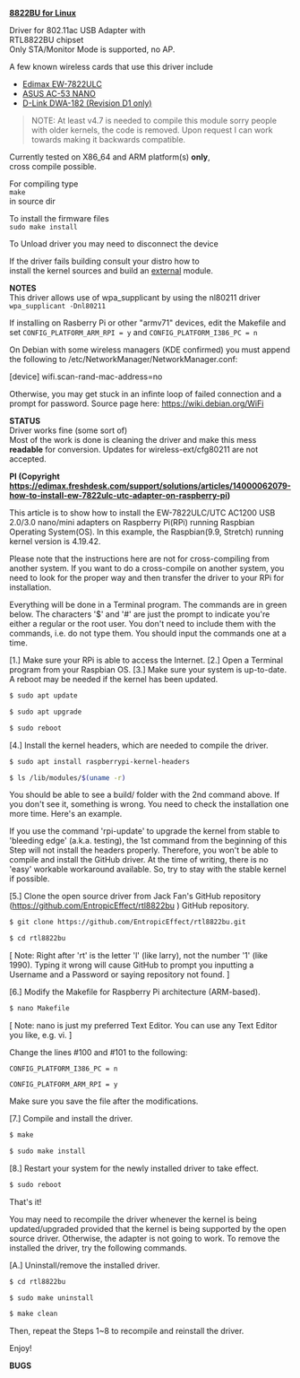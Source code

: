 <u>**8822BU for Linux**</u>

Driver for 802.11ac USB Adapter with  
RTL8822BU chipset  
Only STA/Monitor Mode is supported, no AP.  

A few known wireless cards that use this driver include 
* [Edimax EW-7822ULC](http://us.edimax.com/edimax/merchandise/merchandise_detail/data/edimax/us/wireless_adapters_ac1200_dual-band/ew-7822ulc/)
* [ASUS AC-53 NANO](https://www.asus.com/Networking/USB-AC53-Nano/)
* [D-Link DWA-182 (Revision D1 only)](http://ca.dlink.com/products/connect/wireless-ac1200-dual-band-usb-adapter/)


> NOTE: At least v4.7 is needed to compile this module
> sorry people with older kernels, the code is removed.
> Upon request I can work towards making it backwards compatible.

Currently tested on X86_64 and ARM platform(s) **only**,  
cross compile possible.

For compiling type  
`make`  
in source dir  

To install the firmware files  
`sudo make install`


To Unload driver you may need to disconnect the device  

If the driver fails building consult your distro how to  
install the kernel sources and build an <u>external</u> module.


**NOTES**  
This driver allows use of wpa_supplicant by using the nl80211 driver
`wpa_supplicant -Dnl80211`

If installing on Rasberry Pi or other "armv71" devices, edit the Makefile and set `CONFIG_PLATFORM_ARM_RPI = y` and `CONFIG_PLATFORM_I386_PC = n`

On Debian with some wireless managers (KDE confirmed) you must append the following to /etc/NetworkManager/NetworkManager.conf:

[device]
wifi.scan-rand-mac-address=no

Otherwise, you may get stuck in an infinte loop of failed connection and a prompt for password. Source page here:
https://wiki.debian.org/WiFi

**STATUS**  
Driver works fine (some sort of)  
Most of the work is done is cleaning the driver and make this mess **readable**   for conversion.
Updates for wireless-ext/cfg80211  are not accepted.  

**PI (Copyright https://edimax.freshdesk.com/support/solutions/articles/14000062079-how-to-install-ew-7822ulc-utc-adapter-on-raspberry-pi)**

This article is to show how to install the EW-7822ULC/UTC AC1200 USB 2.0/3.0 nano/mini adapters on Raspberry Pi(RPi) running Raspbian Operating System(OS).  In this example, the Raspbian(9.9, Stretch) running kernel version is 4.19.42.

Please note that the instructions here are not for cross-compiling from another system.  If you want to do a cross-compile on another system, you need to look for the proper way and then transfer the driver to your RPi for installation.

Everything will be done in a Terminal program.  The commands are in green below.  The characters '$' and '#' are just the prompt to indicate you're either a regular or the root user.  You don't need to include them with the commands, i.e. do not type them.  You should input the commands one at a time.

[1.]  Make sure your RPi is able to access the Internet.
[2.]  Open a Terminal program from your Raspbian OS.
[3.]  Make sure your system is up-to-date.  A reboot may be needed if the kernel has been updated.

```bash
$ sudo apt update

$ sudo apt upgrade

$ sudo reboot
```

[4.]  Install the kernel headers, which are needed to compile the driver.

```bash
$ sudo apt install raspberrypi-kernel-headers

$ ls /lib/modules/$(uname -r)
```

You should be able to see a build/ folder with the 2nd command above.  If you don't see it, something is wrong.  You need to check the installation one more time.  Here's an example.

If you use the command 'rpi-update' to upgrade the kernel from stable to 'bleeding edge' (a.k.a. testing), the 1st command from the beginning of this Step will not install the headers properly.  Therefore, you won't be able to compile and install the GitHub driver.  At the time of writing, there is no 'easy' workable workaround available.  So, try to stay with the stable kernel if possible.

[5.]  Clone the open source driver from Jack Fan's GitHub repository (https://github.com/EntropicEffect/rtl8822bu ) GitHub repository.

```bash
$ git clone https://github.com/EntropicEffect/rtl8822bu.git 

$ cd rtl8822bu
```

[ Note:  Right after 'rt' is the letter 'l' (like larry), not the number '1' (like 1990).  Typing it wrong will cause GitHub to prompt you inputting a Username and a Password or saying repository not found. ]



[6.]  Modify the Makefile for Raspberry Pi architecture (ARM-based).
```bash
$ nano Makefile
```

[ Note:  nano is just my preferred Text Editor.  You can use any Text Editor you like, e.g. vi. ]

Change the lines #100 and #101 to the following:
```vim
CONFIG_PLATFORM_I386_PC = n

CONFIG_PLATFORM_ARM_RPI = y
```
Make sure you save the file after the modifications.

[7.]  Compile and install the driver.
```bash
$ make

$ sudo make install
```
[8.]  Restart your system for the newly installed driver to take effect.
```bash
$ sudo reboot
```
That's it!

You may need to recompile the driver whenever the kernel is being updated/upgraded provided that the kernel is being supported by the open source driver.  Otherwise, the adapter is not going to work.  To remove the installed the driver, try the following commands.

[A.]  Uninstall/remove the installed driver.
```bash
$ cd rtl8822bu

$ sudo make uninstall

$ make clean
```
Then, repeat the Steps 1~8 to recompile and reinstall the driver.


Enjoy!
  
**BUGS**  
